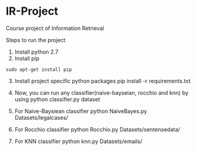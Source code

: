 # IR-Project
Course project of Information Retrieval

Steps to run the project
1. Install python 2.7
2. Install pip
```
sudo apt-get install pip
```
3. Install project specific python packages
	pip install -r requirements.txt
4. Now, you can run any classifier(naive-bayseian, rocchio and knn) by using
	python classifier.py dataset

5. For Naive-Baysiean classifier
	python NaiveBayes.py Datasets/legalcases/

6. For Rocchio classifier
	python Rocchio.py Datasets/sentensedata/

7. For KNN classifier
	python knn.py Datasets/emails/

